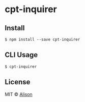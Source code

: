 # cpt-inquirer

## Install

```
$ npm install --save cpt-inquirer
```


## CLI Usage

```
$ cpt-inquirer
```

## License

MIT © [Alison](http://alisonmonteiro.com.br)
